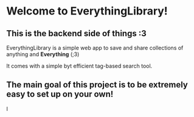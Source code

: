 # Welcome to EverythingLibrary!

## This is the backend side of things :3

EverythingLibrary is a simple web app to save and share collections of anything and **Everything** (;3)

It comes with a simple byt efficient tag-based search tool.

## The main goal of this project is to be extremely easy to set up on your own!

I 
